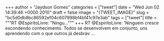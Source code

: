 
+++
author = "Jaydson Gomes"
categories = ["tweet"]
date = "Wed Jun 02 14:39:46 +0000 2010"
draft = false
image = "{TWEET_IMAGE}"
slug = "bc5d0db8bc86592ef04c607998bf4bf41c97e3ab"
tags = ["tweet"]
title = """RT @EspiritoLivre: "Ningu..."""
+++
RT @EspiritoLivre: 'Ninguem cresce escondendo conhecimento. Todos se desenvolvem em conjunto, uns aprendendo com o que outros já desbrav ...
